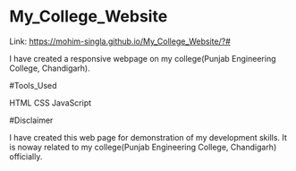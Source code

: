 # My_College_Website

Link: https://mohim-singla.github.io/My_College_Website/?#

I have created a responsive webpage on my college(Punjab Engineering College, Chandigarh). 

#Tools_Used

HTML
CSS
JavaScript


#Disclaimer

I have created this web page for demonstration of my development skills. It is noway related to my college(Punjab Engineering College, Chandigarh) officially. 
